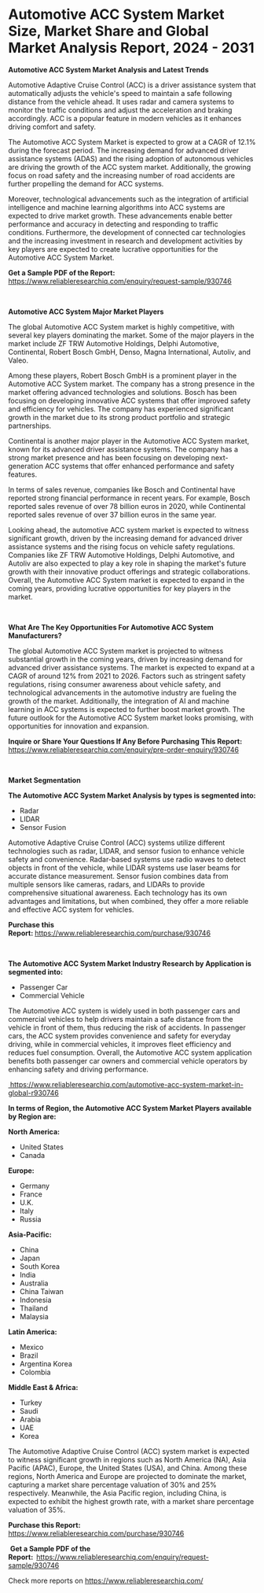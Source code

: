 <p><h1>Automotive ACC System Market Size, Market Share and Global Market Analysis Report, 2024 - 2031</h1></p><p><strong>Automotive ACC System Market Analysis and Latest Trends</strong></p>
<p><p>Automotive Adaptive Cruise Control (ACC) is a driver assistance system that automatically adjusts the vehicle's speed to maintain a safe following distance from the vehicle ahead. It uses radar and camera systems to monitor the traffic conditions and adjust the acceleration and braking accordingly. ACC is a popular feature in modern vehicles as it enhances driving comfort and safety.</p><p>The Automotive ACC System Market is expected to grow at a CAGR of 12.1% during the forecast period. The increasing demand for advanced driver assistance systems (ADAS) and the rising adoption of autonomous vehicles are driving the growth of the ACC system market. Additionally, the growing focus on road safety and the increasing number of road accidents are further propelling the demand for ACC systems.</p><p>Moreover, technological advancements such as the integration of artificial intelligence and machine learning algorithms into ACC systems are expected to drive market growth. These advancements enable better performance and accuracy in detecting and responding to traffic conditions. Furthermore, the development of connected car technologies and the increasing investment in research and development activities by key players are expected to create lucrative opportunities for the Automotive ACC System Market.</p></p>
<p><strong>Get a Sample PDF of the Report:&nbsp;</strong> <a href="https://www.reliableresearchiq.com/enquiry/request-sample/930746">https://www.reliableresearchiq.com/enquiry/request-sample/930746</a></p>
<p>&nbsp;</p>
<p><strong>Automotive ACC System Major Market Players</strong></p>
<p><p>The global Automotive ACC System market is highly competitive, with several key players dominating the market. Some of the major players in the market include ZF TRW Automotive Holdings, Delphi Automotive, Continental, Robert Bosch GmbH, Denso, Magna International, Autoliv, and Valeo.</p><p>Among these players, Robert Bosch GmbH is a prominent player in the Automotive ACC System market. The company has a strong presence in the market offering advanced technologies and solutions. Bosch has been focusing on developing innovative ACC systems that offer improved safety and efficiency for vehicles. The company has experienced significant growth in the market due to its strong product portfolio and strategic partnerships.</p><p>Continental is another major player in the Automotive ACC System market, known for its advanced driver assistance systems. The company has a strong market presence and has been focusing on developing next-generation ACC systems that offer enhanced performance and safety features.</p><p>In terms of sales revenue, companies like Bosch and Continental have reported strong financial performance in recent years. For example, Bosch reported sales revenue of over 78 billion euros in 2020, while Continental reported sales revenue of over 37 billion euros in the same year.</p><p>Looking ahead, the automotive ACC system market is expected to witness significant growth, driven by the increasing demand for advanced driver assistance systems and the rising focus on vehicle safety regulations. Companies like ZF TRW Automotive Holdings, Delphi Automotive, and Autoliv are also expected to play a key role in shaping the market's future growth with their innovative product offerings and strategic collaborations. Overall, the Automotive ACC System market is expected to expand in the coming years, providing lucrative opportunities for key players in the market.</p></p>
<p>&nbsp;</p>
<p><strong>What Are The Key Opportunities For Automotive ACC System Manufacturers?</strong></p>
<p><p>The global Automotive ACC System market is projected to witness substantial growth in the coming years, driven by increasing demand for advanced driver assistance systems. The market is expected to expand at a CAGR of around 12% from 2021 to 2026. Factors such as stringent safety regulations, rising consumer awareness about vehicle safety, and technological advancements in the automotive industry are fueling the growth of the market. Additionally, the integration of AI and machine learning in ACC systems is expected to further boost market growth. The future outlook for the Automotive ACC System market looks promising, with opportunities for innovation and expansion.</p></p>
<p><strong>Inquire or Share Your Questions If Any Before Purchasing This Report:</strong> <a href="https://www.reliableresearchiq.com/enquiry/pre-order-enquiry/930746">https://www.reliableresearchiq.com/enquiry/pre-order-enquiry/930746</a></p>
<p>&nbsp;</p>
<p><strong>Market Segmentation</strong></p>
<p><strong>The Automotive ACC System Market Analysis by types is segmented into:</strong></p>
<p><ul><li>Radar</li><li>LIDAR</li><li>Sensor Fusion</li></ul></p>
<p><p>Automotive Adaptive Cruise Control (ACC) systems utilize different technologies such as radar, LIDAR, and sensor fusion to enhance vehicle safety and convenience. Radar-based systems use radio waves to detect objects in front of the vehicle, while LIDAR systems use laser beams for accurate distance measurement. Sensor fusion combines data from multiple sensors like cameras, radars, and LIDARs to provide comprehensive situational awareness. Each technology has its own advantages and limitations, but when combined, they offer a more reliable and effective ACC system for vehicles.</p></p>
<p><strong>Purchase this Report:&nbsp;</strong><a href="https://www.reliableresearchiq.com/purchase/930746">https://www.reliableresearchiq.com/purchase/930746</a></p>
<p>&nbsp;</p>
<p><strong>The Automotive ACC System Market Industry Research by Application is segmented into:</strong></p>
<p><ul><li>Passenger Car</li><li>Commercial Vehicle</li></ul></p>
<p><p>The Automotive ACC system is widely used in both passenger cars and commercial vehicles to help drivers maintain a safe distance from the vehicle in front of them, thus reducing the risk of accidents. In passenger cars, the ACC system provides convenience and safety for everyday driving, while in commercial vehicles, it improves fleet efficiency and reduces fuel consumption. Overall, the Automotive ACC system application benefits both passenger car owners and commercial vehicle operators by enhancing safety and driving performance.</p></p>
<p><a href="https://www.reliableresearchiq.com/automotive-acc-system-market-in-global-r930746">&nbsp;https://www.reliableresearchiq.com/automotive-acc-system-market-in-global-r930746</a></p>
<p><strong>In terms of Region, the Automotive ACC System Market Players available by Region are:</strong></p>
<p>
    <p> <strong> North America: </strong>
        <ul>
            <li>United States</li>
            <li>Canada</li>
        </ul>
        </p> 
    <p> <strong> Europe: </strong>
        <ul>
            <li>Germany</li>
            <li>France</li>
            <li>U.K.</li>
            <li>Italy</li>
            <li>Russia</li>
        </ul>
        </p> 
    <p> <strong> Asia-Pacific: </strong>
        <ul>
            <li>China</li>
            <li>Japan</li>
            <li>South Korea</li>
            <li>India</li>
            <li>Australia</li>
            <li>China Taiwan</li>
            <li>Indonesia</li>
            <li>Thailand</li>
            <li>Malaysia</li>
        </ul>
        </p> 
    <p> <strong> Latin America: </strong>
        <ul>
            <li>Mexico</li>
            <li>Brazil</li>
            <li>Argentina Korea</li>
            <li>Colombia</li>
        </ul>
        </p> 
    <p> <strong> Middle East & Africa: </strong>
        <ul>
            <li>Turkey</li>
            <li>Saudi</li>
            <li>Arabia</li>
            <li>UAE</li>
            <li>Korea</li>
        </ul>
    </p>
    </p>
<p><p>The Automotive Adaptive Cruise Control (ACC) system market is expected to witness significant growth in regions such as North America (NA), Asia Pacific (APAC), Europe, the United States (USA), and China. Among these regions, North America and Europe are projected to dominate the market, capturing a market share percentage valuation of 30% and 25% respectively. Meanwhile, the Asia Pacific region, including China, is expected to exhibit the highest growth rate, with a market share percentage valuation of 35%.</p></p>
<p><strong>Purchase this Report: </strong><a href="https://www.reliableresearchiq.com/purchase/930746">https://www.reliableresearchiq.com/purchase/930746</a></p>
<p>&nbsp;<strong>Get a Sample PDF of the Report:&nbsp;&nbsp;</strong><a href="https://www.reliableresearchiq.com/enquiry/request-sample/930746">https://www.reliableresearchiq.com/enquiry/request-sample/930746</a></p>
<p><strong></strong></p>
<p>Check more reports on <a href="https://www.reliableresearchiq.com/">https://www.reliableresearchiq.com/</a></p>